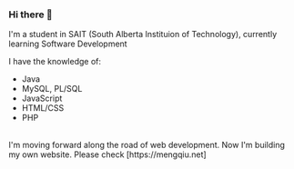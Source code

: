 ### Hi there 👋
I'm a student in SAIT (South Alberta Instituion of Technology), currently learning Software Development<br>

I have the knowledge of:

* Java
* MySQL, PL/SQL
* JavaScript
* HTML/CSS
* PHP
<br>
I'm moving forward along the road of web development.
Now I'm building my own website. Please check [https://mengqiu.net]

